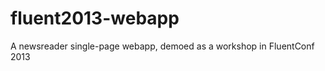 fluent2013-webapp
=================

A newsreader single-page webapp, demoed as a workshop in FluentConf 2013